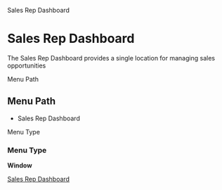 
Sales Rep Dashboard
# Sales Rep Dashboard


The Sales Rep Dashboard provides a single location for managing sales opportunities

Menu Path
## Menu Path



- Sales Rep Dashboard

Menu Type
### Menu Type

**Window**


[Sales Rep Dashboard](functional-guide/window/window-sales-rep-dashboard.md)